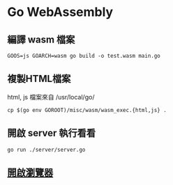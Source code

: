 # Go WebAssembly

## 編譯 wasm 檔案

```shell
GOOS=js GOARCH=wasm go build -o test.wasm main.go
```

## 複製HTML檔案

html, js 檔案來自 /usr/local/go/

```shell
cp $(go env GOROOT)/misc/wasm/wasm_exec.{html,js} .
```

## 開啟 server 執行看看

```shell
go run ./server/server.go
```

## [開啟瀏覽器](http://localhost:8080/wasm_exec.html)
